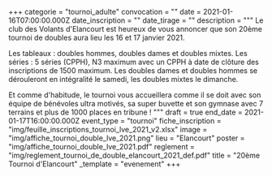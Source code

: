 +++
categorie = "tournoi_adulte"
convocation = ""
date = 2021-01-16T07:00:00.000Z
date_inscription = ""
date_tirage = ""
description = """
 Le club des Volants d'Elancourt est heureux de vous annoncer que son 20ème tournoi de doubles aura lieu les 16 et 17 janvier 2021.  

Les tableaux : doubles hommes, doubles dames et doubles mixtes. Les séries : 5 séries (CPPH), N3 maximum avec un CPPH à date de clôture des inscriptions de 1500 maximum.  Les doubles dames et doubles hommes se dérouleront en intégralité le samedi, les doubles mixtes le dimanche.  

Et comme d'habitude, le tournoi vous accueillera comme il se doit avec son équipe de bénévoles ultra motivés, sa super buvette et son gymnase avec 7 terrains et plus de 1000 places en tribune ! """
draft = true
end_date = 2021-01-17T16:00:00.000Z
event_type = "tournoi"
fiche_inscription = "img/feuille_inscriptions_tournoi_lve_2021_v2.xlsx"
image = "img/affiche_tournoi_double_lve_2021.png"
lieu = "Elancourt"
poster = "img/affiche_tournoi_double_lve_2021.pdf"
reglement = "img/reglement_tournoi_de_double_elancourt_2021_def.pdf"
title = "20ème Tournoi d'Elancourt"
_template = "evenement"
+++


